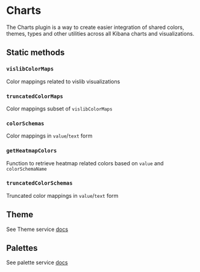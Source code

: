 # Charts

The Charts plugin is a way to create easier integration of shared colors, themes, types and other utilities across all Kibana charts and visualizations.

## Static methods

### `vislibColorMaps`

Color mappings related to vislib visualizations

### `truncatedColorMaps`

Color mappings subset of `vislibColorMaps`

### `colorSchemas`

Color mappings in `value`/`text` form

### `getHeatmapColors`

Function to retrieve heatmap related colors based on `value` and `colorSchemaName`

### `truncatedColorSchemas`

Truncated color mappings in `value`/`text` form

## Theme

See Theme service [docs](public/services/theme/README.md)

## Palettes

See palette service [docs](public/services/palettes/README.md)
